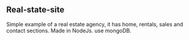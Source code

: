 ## Real-state-site

Simple example of a real estate agency, it has home, rentals, sales and contact sections. Made in NodeJs. use mongoDB.
